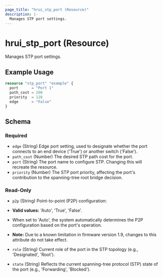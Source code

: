 ```yaml
---
page_title: "hrui_stp_port (Resource)"
description: |-
  Manages STP port settings.
---
```


# hrui_stp_port (Resource)

Manages STP port settings.

## Example Usage

```terraform
resource "stp_port" "example" {
  port      = "Port 1"
  path_cost = 200
  priority  = 128
  edge      = "False"
}
```

<!-- schema generated by tfplugindocs -->
## Schema

### Required

- `edge` (String) Edge port setting, used to designate whether the port connects to an end device ('True') or another switch ('False').
- `path_cost` (Number) The desired STP path cost for the port.
- `port` (String) The port name to configure STP. Changing this will recreate the resource.
- `priority` (Number) The STP port priority, affecting the port's contribution to the spanning-tree root bridge decision.

### Read-Only

- `p2p` (String) Point-to-point (P2P) configuration:

- **Valid values:** 'Auto', 'True', 'False'.
- When set to 'Auto', the system automatically determines the P2P configuration based on the port's operation.
- **Note:** Due to a known limitation in firmware version 1.9, changes to this attribute do not take effect.
- `role` (String) Current role of the port in the STP topology (e.g., 'Designated', 'Root').
- `state` (String) Reflects the current spanning-tree protocol (STP) state of the port (e.g., 'Forwarding', 'Blocked').


